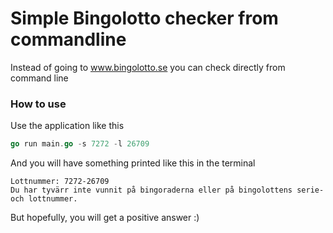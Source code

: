 # Simple Bingolotto checker from commandline
Instead of going to www.bingolotto.se you can check directly from command line

### How to use

Use the application like this

```go
go run main.go -s 7272 -l 26709
```

And you will have something printed like this in the terminal
``` 
Lottnummer: 7272-26709
Du har tyvärr inte vunnit på bingoraderna eller på bingolottens serie- och lottnummer.
```

But hopefully, you will get a positive answer :) 
